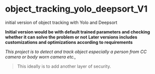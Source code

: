 # object_tracking_yolo_deepsort_V1
initial version of object tracking with Yolo and Deepsort

**Initial version would be with default trained parameters and checking whether it can solve the problem or not**
**Later versions includes customizations and optimizations according to requirements**

*This project is to detect and track object especially a person from CC camera or body worn camera etc.,*
> This ideally is to add another layer of security.
